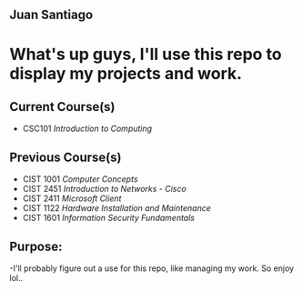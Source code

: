 ## Juan Santiago

# What's up guys, I'll use this repo to display my projects and work.

## Current Course(s)

- CSC101 *Introduction to Computing*

## Previous Course(s)
- CIST 1001 *Computer Concepts*
- CIST 2451 *Introduction to Networks - Cisco*
- CIST 2411 *Microsoft Client*
- CIST 1122 *Hardware Installation and Maintenance*
- CIST 1601 *Information Security Fundamentals*

## Purpose:
-I'll probably figure out a use for this repo, like managing my work. So enjoy lol..
